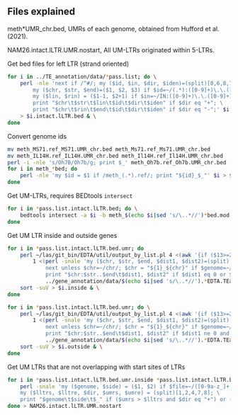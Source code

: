 ## Files explained
meth*UMR_chr.bed, UMRs of each genome, obtained from Hufford et al. (2021).

NAM26.intact.lLTR.UMR.nostart, All UM-LTRs originated within 5-LTRs.


Get bed files for left LTR (strand oriented)

```bash
for i in ../TE_annotation/data/*pass.list; do \
	perl -nle 'next if /^#/; my ($id, $in, $dir, $iden)=(split)[0,6,8,7]; \
		my ($chr, $str, $end)=($1, $2, $3) if $id=~/(.*):([0-9]+)\.\.([0-9]+)/; \
		my ($lin, $rin) = ($1-1, $2+1) if $in=~/IN:([0-9]+)\.\.([0-9]+)/; \
		print "$chr\t$str\t$lin\t$id\t$dir\t$iden" if $dir eq "+"; \
		print "$chr\t$rin\t$end\t$id\t$dir\t$iden" if $dir eq "-";' $i \
	> $i.intact.lLTR.bed & \
done
```


Convert genome ids

```bash
mv meth_MS71.ref_MS71.UMR_chr.bed meth_Ms71.ref_Ms71.UMR_chr.bed
mv meth_IL14H.ref_IL14H.UMR_chr.bed meth_Il14H.ref_Il14H.UMR_chr.bed
perl -i -nle 's/Oh7B/Oh7b/g; print $_' meth_Oh7b.ref_Oh7b.UMR_chr.bed
for i in meth_*bed; do 
	perl -nle 'my $id = $1 if /meth_(.*).ref/; print "${id}_$_"' $i > $i.mod & \
done
```


Get UM-LTRs, requires BEDtools `intersect`

```bash
for i in *pass.list.intact.lLTR.bed; do \
	bedtools intersect -a $i -b meth_$(echo $i|sed 's/\..*//')*bed.mod -wo > $i.umr & \
done
```


Get UM LTR inside and outside genes

```bash
for i in *pass.list.intact.lLTR.bed.umr; do 
	perl ~/las/git_bin/EDTA/util/output_by_list.pl 4 <(awk '{if ($13>=200) print $0}' $i) \
		1 <(perl -snale 'my ($chr, $str, $end, $dist1, $dist2)=(split)[0,1,2,10,16]; \
			next unless $chr=~/chr/; $chr = "${1}_${chr}" if $genome=~/([0-9a-z_]+)\..*/i; \
			print "$chr:$str..$end\t$dist1, $dist2" if $dist1 eq 0 or $dist2 eq 0' -- -genome=$i \
			../gene_annotation/data/$(echo $i|sed 's/\..*//').*EDTA.TEanno.gff3.intact.LTR.bed.genedist) | \
	sort -suV > $i.inside & \
done

for i in *pass.list.intact.lLTR.bed.umr; do \
	perl ~/las/git_bin/EDTA/util/output_by_list.pl 4 <(awk '{if ($13>=200) print $0}' $i) \
		1 <(perl -snale 'my ($chr, $str, $end, $dist1, $dist2)=(split)[0,1,2,10,16]; \
			next unless $chr=~/chr/; $chr = "${1}_${chr}" if $genome=~/([0-9a-z_]+)\..*/i; \
			print "$chr:$str..$end\t$dist1, $dist2" if $dist1 ne 0 and $dist2 ne 0' -- -genome=$i \
			../gene_annotation/data/$(echo $i|sed 's/\..*//').*EDTA.TEanno.gff3.intact.LTR.bed.genedist) | \
	sort -suV > $i.outside & \
done
```


Get UM LTRs that are not overlapping with start sites of LTRs

```bash
for i in *pass.list.intact.lLTR.bed.umr.inside *pass.list.intact.lLTR.bed.umr.outside; do \
	perl -snale 'my ($genome, $side) = ($1, $2) if $file=~/([0-9a-z_]+)\..*\.(inside|outside)$/i; \
	my ($lltrs, $lltre, $dir, $umrs, $umre) = (split)[1,2,4,7,8]; \
	print "$genome\t$side\t$_" if ($umrs > $lltrs and $dir eq "+") or ($umre < $lltre and $dir eq "-")' -- -file=$i $i ; \
done > NAM26.intact.lLTR.UMR.nostart
```

